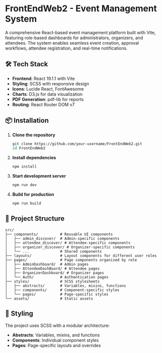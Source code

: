 # FrontEndWeb2 - Event Management System

A comprehensive React-based event management platform built with Vite, featuring role-based dashboards for administrators, organizers, and attendees. The system enables seamless event creation, approval workflows, attendee registration, and real-time notifications.








## 🛠️ Tech Stack

- **Frontend**: React 19.1.1 with Vite
- **Styling**: SCSS with responsive design
- **Icons**: Lucide React, FontAwesome
- **Charts**: D3.js for data visualization
- **PDF Generation**: pdf-lib for reports
- **Routing**: React Router DOM v7

## 📦 Installation

1. **Clone the repository**
   ```bash
   git clone https://github.com/your-username/FrontEndWeb2.git
   cd FrontEndWeb2
   ```

2. **Install dependencies**
   ```bash
   npm install
   ```

3. **Start development server**
   ```bash
   npm run dev
   ```

4. **Build for production**
   ```bash
   npm run build
   ```

## 📁 Project Structure

```
src/
├── components/          # Reusable UI components
│   ├── admin_discover/  # Admin-specific components
│   ├── attendee_discover/ # Attendee-specific components
│   ├── organizer_discover/ # Organizer-specific components
│   └── ...              # Shared components
├── layouts/             # Layout components for different user roles
├── pages/               # Page components organized by role
│   ├── AdminDashboard/  # Admin pages
│   ├── AttendeeDashBoard/ # Attendee pages
│   ├── OrganizerDashboard/ # Organizer pages
│   └── Auth/            # Authentication pages
├── styles/              # SCSS stylesheets
│   ├── abstracts/       # Variables, mixins, functions
│   ├── components/      # Component-specific styles
│   └── pages/           # Page-specific styles
└── assets/              # Static assets
```

## 🎨 Styling

The project uses SCSS with a modular architecture:
- **Abstracts**: Variables, mixins, and functions
- **Components**: Individual component styles
- **Pages**: Page-specific layouts and overrides

 

 

